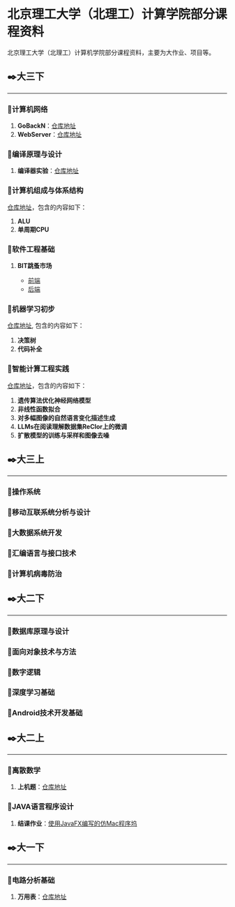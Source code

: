# 北京理工大学（北理工）计算学院部分课程资料

北京理工大学（北理工）计算机学院部分课程资料，主要为大作业、项目等。

## ✒️大三下

---

### 🚩计算机网络

1. **GoBackN**：[仓库地址](https://github.com/wyt8/go-back-n)
2. **WebServer**：[仓库地址](https://github.com/wyt8/web-server)

### 🚩编译原理与设计

1. **编译器实验**：[仓库地址](https://github.com/wyt8/c-compiler)  

### 🚩计算机组成与体系结构

[仓库地址](https://github.com/wyt8/cpu)，包含的内容如下：

1. **ALU**
2. **单周期CPU**

### 🚩软件工程基础

1. **BIT跳蚤市场**

   * [前端](https://github.com/wyt8/flea-market-web)
   * [后端](https://github.com/Li-Yushuo/BIT-Flea-Market)

### 🚩机器学习初步

[仓库地址](https://github.com/wyt8/jqxxcb), 包含的内容如下：

1. **决策树**
2. **代码补全**

### 🚩智能计算工程实践

[仓库地址](https://github.com/wyt8/znjsgcsj)，包含的内容如下：

1. **遗传算法优化神经网络模型**
2. **非线性函数拟合**
3. **对多幅图像的自然语言变化描述生成**
4. **LLMs在阅读理解数据集ReClor上的微调**
5. **扩散模型的训练与采样和图像去噪**

## ✒️大三上

---

### 🚩操作系统

### 🚩移动互联系统分析与设计

### 🚩大数据系统开发

### 🚩汇编语言与接口技术

### 🚩计算机病毒防治

## ✒️大二下

---

### 🚩数据库原理与设计

### 🚩面向对象技术与方法

### 🚩数字逻辑

### 🚩深度学习基础

### 🚩Android技术开发基础

## ✒️大二上

---

### 🚩离散数学

1. **上机题**：[仓库地址](https://github.com/wyt8/lssx)

### 🚩JAVA语言程序设计

1. **结课作业**：[使用JavaFX编写的仿Mac程序坞](https://github.com/YHCnb/OneDock)

## ✒️大一下

---

### 🚩电路分析基础

1. **万用表**：[仓库地址](https://github.com/wyt8/multimeter)
